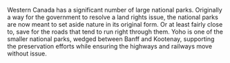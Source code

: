 Western Canada has a significant number of large national parks. Originally a way for the government to resolve a land rights issue, the national parks are now meant to set aside nature in its original form. Or at least fairly close to, save for the roads that tend to run right through them. Yoho is one of the smaller national parks, wedged between Banff and Kootenay, supporting the preservation efforts while ensuring the highways and railways move without issue. 